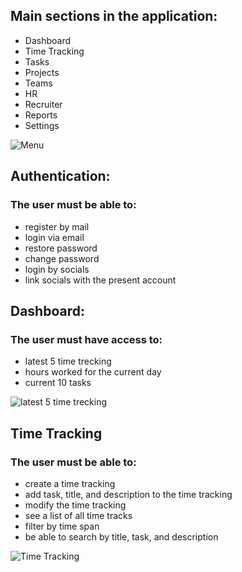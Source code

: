 ## Main sections in the application:
- Dashboard
- Time Tracking
- Tasks
- Projects
- Teams
- HR
- Recruiter
- Reports
- Settings

![Menu](https://dev.azure.com/dipdev/75d4b580-bb8d-4f53-81d6-849ac12266fc/_apis/wiki/wikis/3a5c0218-960a-4d25-b776-4680e2826e82/pages/35/comments/attachments/867002f0-828f-4e65-a583-c0979725d995) 

## Authentication:
### The user must be able to:
- register by mail
- login via email
- restore password
- change password
- login by socials
- link socials with the present account

## Dashboard:
### The user must have access to:
- latest 5 time treсking
- hours worked for the current day
- current 10 tasks

![latest 5 time treсking](blob:https://dev.azure.com/4e6e0978-4a8d-4ac8-af09-2e8a5ffe3ca2) 

## Time Tracking
### The user must be able to:
- create a time tracking
- add task, title, and description to the time tracking
- modify the time tracking
- see a list of all time tracks
- filter by time span
- be able to search by title, task, and description

![Time Tracking](https://dev.azure.com/dipdev/75d4b580-bb8d-4f53-81d6-849ac12266fc/_apis/wiki/wikis/3a5c0218-960a-4d25-b776-4680e2826e82/pages/35/comments/attachments/e8a02c44-6fc2-4af1-9560-d5a4fcde98d9) 